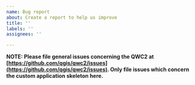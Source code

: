 ```yaml
---
name: Bug report
about: Create a report to help us improve
title: ''
labels: ''
assignees: ''

---
```


**NOTE: Please file general issues concerning the QWC2 at [https://github.com/qgis/qwc2/issues](https://github.com/qgis/qwc2/issues). Only file issues which concern the custom application skeleton here.**
